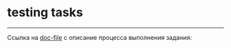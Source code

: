 # testing tasks
_________________________


Ссылка на [doc-file](https://docs.google.com/document/d/1Uk3sGJAwsNh1o18U9eex_U-Bg2Z1ppjGqo6PsG0ci8U/edit?usp=sharing) с описание процесса выполнения задания:





